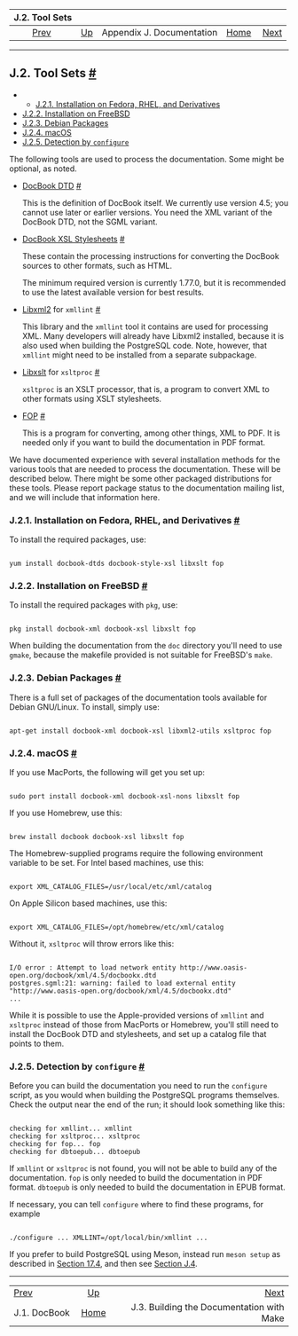<!--?xml version="1.0" encoding="UTF-8" standalone="no"?-->

|                 J.2. Tool Sets                |                                                 |                           |                                                       |                                                                          |
| :-------------------------------------------: | :---------------------------------------------- | :-----------------------: | ----------------------------------------------------: | -----------------------------------------------------------------------: |
| [Prev](docguide-docbook.html "J.1. DocBook")  | [Up](docguide.html "Appendix J. Documentation") | Appendix J. Documentation | [Home](index.html "PostgreSQL 17devel Documentation") |  [Next](docguide-build.html "J.3. Building the Documentation with Make") |

***

## J.2. Tool Sets [#](#DOCGUIDE-TOOLSETS)

  * *   [J.2.1. Installation on Fedora, RHEL, and Derivatives](docguide-toolsets.html#DOCGUIDE-TOOLSETS-INST-FEDORA-ET-AL)
  * [J.2.2. Installation on FreeBSD](docguide-toolsets.html#DOCGUIDE-TOOLSETS-INST-FREEBSD)
  * [J.2.3. Debian Packages](docguide-toolsets.html#DOCGUIDE-TOOLSETS-INST-DEBIAN)
  * [J.2.4. macOS](docguide-toolsets.html#DOCGUIDE-TOOLSETS-INST-MACOS)
  * [J.2.5. Detection by `configure`](docguide-toolsets.html#DOCGUIDE-TOOLSETS-CONFIGURE)

The following tools are used to process the documentation. Some might be optional, as noted.

* [DocBook DTD](https://www.oasis-open.org/docbook/) [#](#DOCGUIDE-TOOLSETS-DOCBOOK-DTD)

    This is the definition of DocBook itself. We currently use version 4.5; you cannot use later or earlier versions. You need the XML variant of the DocBook DTD, not the SGML variant.

* [DocBook XSL Stylesheets](https://github.com/docbook/wiki/wiki/DocBookXslStylesheets) [#](#DOCGUIDE-TOOLSETS-DOCBOOK-XSL)

    These contain the processing instructions for converting the DocBook sources to other formats, such as HTML.

    The minimum required version is currently 1.77.0, but it is recommended to use the latest available version for best results.

* [Libxml2](http://xmlsoft.org/) for `xmllint` [#](#DOCGUIDE-TOOLSETS-LIBXML2)

    This library and the `xmllint` tool it contains are used for processing XML. Many developers will already have Libxml2 installed, because it is also used when building the PostgreSQL code. Note, however, that `xmllint` might need to be installed from a separate subpackage.

* [Libxslt](http://xmlsoft.org/XSLT/) for `xsltproc` [#](#DOCGUIDE-TOOLSETS-LIBXSLT)

    `xsltproc` is an XSLT processor, that is, a program to convert XML to other formats using XSLT stylesheets.

* [FOP](https://xmlgraphics.apache.org/fop/) [#](#DOCGUIDE-TOOLSETS-FOP)

    This is a program for converting, among other things, XML to PDF. It is needed only if you want to build the documentation in PDF format.

We have documented experience with several installation methods for the various tools that are needed to process the documentation. These will be described below. There might be some other packaged distributions for these tools. Please report package status to the documentation mailing list, and we will include that information here.

### J.2.1. Installation on Fedora, RHEL, and Derivatives [#](#DOCGUIDE-TOOLSETS-INST-FEDORA-ET-AL)

To install the required packages, use:

```

yum install docbook-dtds docbook-style-xsl libxslt fop
```

### J.2.2. Installation on FreeBSD [#](#DOCGUIDE-TOOLSETS-INST-FREEBSD)

To install the required packages with `pkg`, use:

```

pkg install docbook-xml docbook-xsl libxslt fop
```

When building the documentation from the `doc` directory you'll need to use `gmake`, because the makefile provided is not suitable for FreeBSD's `make`.

### J.2.3. Debian Packages [#](#DOCGUIDE-TOOLSETS-INST-DEBIAN)

There is a full set of packages of the documentation tools available for Debian GNU/Linux. To install, simply use:

```

apt-get install docbook-xml docbook-xsl libxml2-utils xsltproc fop
```

### J.2.4. macOS [#](#DOCGUIDE-TOOLSETS-INST-MACOS)

If you use MacPorts, the following will get you set up:

```

sudo port install docbook-xml docbook-xsl-nons libxslt fop
```

If you use Homebrew, use this:

```

brew install docbook docbook-xsl libxslt fop
```

The Homebrew-supplied programs require the following environment variable to be set. For Intel based machines, use this:

```

export XML_CATALOG_FILES=/usr/local/etc/xml/catalog
```

On Apple Silicon based machines, use this:

```

export XML_CATALOG_FILES=/opt/homebrew/etc/xml/catalog
```

Without it, `xsltproc` will throw errors like this:

```

I/O error : Attempt to load network entity http://www.oasis-open.org/docbook/xml/4.5/docbookx.dtd
postgres.sgml:21: warning: failed to load external entity "http://www.oasis-open.org/docbook/xml/4.5/docbookx.dtd"
...
```

While it is possible to use the Apple-provided versions of `xmllint` and `xsltproc` instead of those from MacPorts or Homebrew, you'll still need to install the DocBook DTD and stylesheets, and set up a catalog file that points to them.

### J.2.5. Detection by `configure` [#](#DOCGUIDE-TOOLSETS-CONFIGURE)

Before you can build the documentation you need to run the `configure` script, as you would when building the PostgreSQL programs themselves. Check the output near the end of the run; it should look something like this:

```

checking for xmllint... xmllint
checking for xsltproc... xsltproc
checking for fop... fop
checking for dbtoepub... dbtoepub
```

If `xmllint` or `xsltproc` is not found, you will not be able to build any of the documentation. `fop` is only needed to build the documentation in PDF format. `dbtoepub` is only needed to build the documentation in EPUB format.

If necessary, you can tell `configure` where to find these programs, for example

```

./configure ... XMLLINT=/opt/local/bin/xmllint ...
```

If you prefer to build PostgreSQL using Meson, instead run `meson setup` as described in [Section 17.4](install-meson.html "17.4. Building and Installation with Meson"), and then see [Section J.4](docguide-build-meson.html "J.4. Building the Documentation with Meson").

***

|                                               |                                                       |                                                                          |
| :-------------------------------------------- | :---------------------------------------------------: | -----------------------------------------------------------------------: |
| [Prev](docguide-docbook.html "J.1. DocBook")  |    [Up](docguide.html "Appendix J. Documentation")    |  [Next](docguide-build.html "J.3. Building the Documentation with Make") |
| J.1. DocBook                                  | [Home](index.html "PostgreSQL 17devel Documentation") |                                J.3. Building the Documentation with Make |
